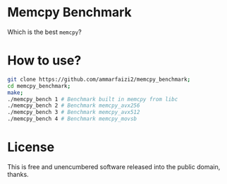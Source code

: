 # Memcpy Benchmark
Which is the best `memcpy`?

# How to use?
```sh
git clone https://github.com/ammarfaizi2/memcpy_benchmark;
cd memcpy_benchmark;
make;
./memcpy_bench 1 # Benchmark built in memcpy from libc
./memcpy_bench 2 # Benchmark memcpy_avx256
./memcpy_bench 3 # Benchmark memcpy_avx512
./memcpy_bench 4 # Benchmark memcpy_movsb
```

# License
This is free and unencumbered software released into the public domain, thanks.

